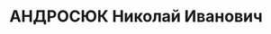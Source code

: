 ---
title: АНДРОСЮК Николай Иванович
description: "Род. в 1893, украинец, член ВКП(б) с 1932. Комбриг, 1936-1937 командир\
  \ 81-й стрелковой дивизии 16-го стрелкового корпуса Белорусского ВО \n  Арестован\
  \ 20.06.1937. Приговор: ВК ВС СССР, 30.10.1937 – ВМН. Расстрелян 31.10.1937. \n\
  \  Реабилитирован 20.10.1956"
---